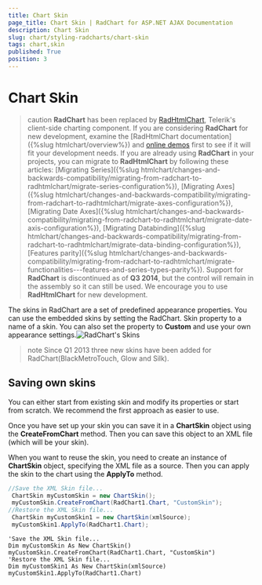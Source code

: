 ```yaml
---
title: Chart Skin
page_title: Chart Skin | RadChart for ASP.NET AJAX Documentation
description: Chart Skin
slug: chart/styling-radcharts/chart-skin
tags: chart,skin
published: True
position: 3
---
```


# Chart Skin

>caution  **RadChart** has been replaced by [RadHtmlChart](https://www.telerik.com/products/aspnet-ajax/html-chart.aspx), Telerik's client-side charting component. If you are considering **RadChart** for new development, examine the [RadHtmlChart documentation]({%slug htmlchart/overview%}) and [online demos](https://demos.telerik.com/aspnet-ajax/htmlchart/examples/overview/defaultcs.aspx) first to see if it will fit your development needs. If you are already using **RadChart** in your projects, you can migrate to **RadHtmlChart** by following these articles: [Migrating Series]({%slug htmlchart/changes-and-backwards-compatibility/migrating-from-radchart-to-radhtmlchart/migrate-series-configuration%}), [Migrating Axes]({%slug htmlchart/changes-and-backwards-compatibility/migrating-from-radchart-to-radhtmlchart/migrate-axes-configuration%}), [Migrating Date Axes]({%slug htmlchart/changes-and-backwards-compatibility/migrating-from-radchart-to-radhtmlchart/migrate-date-axis-configuration%}), [Migrating Databinding]({%slug htmlchart/changes-and-backwards-compatibility/migrating-from-radchart-to-radhtmlchart/migrate-data-binding-configuration%}), [Features parity]({%slug htmlchart/changes-and-backwards-compatibility/migrating-from-radchart-to-radhtmlchart/migrate-functionalities---features-and-series-types-parity%}). Support for **RadChart** is discontinued as of **Q3 2014**, but the control will remain in the assembly so it can still be used. We encourage you to use **RadHtmlChart** for new development.

The skins in RadChart are a set of predefined appearance properties. You can use the embedded skins by setting the RadChart. Skin property to a name of a skin. You can also set the property to **Custom** and use your own appearance settings.![RadChart's Skins](images/radchart-chart_skin.png)

>note Since Q1 2013 three new skins have been added for RadChart(BlackMetroTouch, Glow and Silk).

## Saving own skins

You can either start from existing skin and modify its properties or start from scratch. We recommend the first approach as easier to use.

Once you have set up your skin you can save it in a **ChartSkin** object using the **CreateFromChart** method. Then you can save this object to an XML file (which will be your skin).

When you want to reuse the skin, you need to create an instance of **ChartSkin** object, specifying the XML file as a source. Then you can apply the skin to the chart using the **ApplyTo** method.

````C#
//Save the XML Skin file...
 ChartSkin myCustomSkin = new ChartSkin();
 myCustomSkin.CreateFromChart(RadChart1.Chart, "CustomSkin");
//Restore the XML Skin file...
 ChartSkin myCustomSkin1 = new ChartSkin(xmlSource);
 myCustomSkin1.ApplyTo(RadChart1.Chart); 
````
````VB	
'Save the XML Skin file...
Dim myCustomSkin As New ChartSkin()
myCustomSkin.CreateFromChart(RadChart1.Chart, "CustomSkin")
'Restore the XML Skin file...
Dim myCustomSkin1 As New ChartSkin(xmlSource)
myCustomSkin1.ApplyTo(RadChart1.Chart) 
````



